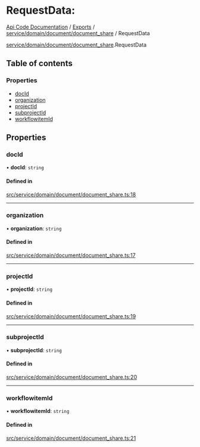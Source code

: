 # RequestData: 
 
[Api Code Documentation](../README.md) / [Exports](../modules.md) / [service/domain/document/document\_share](../modules/service_domain_document_document_share.md) / RequestData

[service/domain/document/document\_share](../modules/service_domain_document_document_share.md).RequestData

## Table of contents

### Properties

- [docId](service_domain_document_document_share.RequestData.md#docid)
- [organization](service_domain_document_document_share.RequestData.md#organization)
- [projectId](service_domain_document_document_share.RequestData.md#projectid)
- [subprojectId](service_domain_document_document_share.RequestData.md#subprojectid)
- [workflowitemId](service_domain_document_document_share.RequestData.md#workflowitemid)

## Properties

### docId

• **docId**: `string`

#### Defined in

[src/service/domain/document/document_share.ts:18](https://github.com/openkfw/TruBudget/blob/26ade46/api/src/service/domain/document/document_share.ts#L18)

___

### organization

• **organization**: `string`

#### Defined in

[src/service/domain/document/document_share.ts:17](https://github.com/openkfw/TruBudget/blob/26ade46/api/src/service/domain/document/document_share.ts#L17)

___

### projectId

• **projectId**: `string`

#### Defined in

[src/service/domain/document/document_share.ts:19](https://github.com/openkfw/TruBudget/blob/26ade46/api/src/service/domain/document/document_share.ts#L19)

___

### subprojectId

• **subprojectId**: `string`

#### Defined in

[src/service/domain/document/document_share.ts:20](https://github.com/openkfw/TruBudget/blob/26ade46/api/src/service/domain/document/document_share.ts#L20)

___

### workflowitemId

• **workflowitemId**: `string`

#### Defined in

[src/service/domain/document/document_share.ts:21](https://github.com/openkfw/TruBudget/blob/26ade46/api/src/service/domain/document/document_share.ts#L21)
